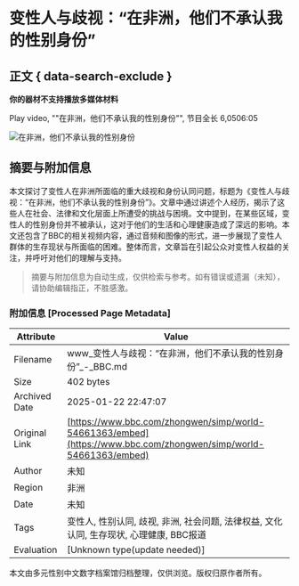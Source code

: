 # 变性人与歧视：“在非洲，他们不承认我的性别身份”

## 正文 { data-search-exclude }


**你的器材不支持播放多媒体材料**

Play video, ""在非洲，他们不承认我的性别身份"", 节目全长 6,0506:05

![在非洲，他们不承认我的性别身份](https://ichef.bbci.co.uk/images/ic/512xn/p08w4f68.jpg.webp)
<!-- tcd_original_link https://www.bbc.com/zhongwen/simp/world-54661363/embed -->


## 摘要与附加信息

<!-- tcd_abstract -->
本文探讨了变性人在非洲所面临的重大歧视和身份认同问题，标题为《变性人与歧视：“在非洲，他们不承认我的性别身份”》。文章中通过讲述个人经历，揭示了这些人在社会、法律和文化层面上所遭受的挑战与困境。文中提到，在某些区域，变性人的性别身份并不被承认，这对于他们的生活和心理健康造成了深远的影响。本文还包含了BBC的相关视频内容，通过音频和图像的形式，进一步展现了变性人群体的生存现状与所面临的困难。整体而言，文章旨在引起公众对变性人权益的关注，并呼吁对他们的理解与支持。
<!-- tcd_abstract_end -->

> 摘要与附加信息为自动生成，仅供检索与参考。如有错误或遗漏（未知），请协助编辑指正，不胜感激。

### 附加信息 [Processed Page Metadata]

| Attribute       | Value                                  |
|-----------------|----------------------------------------|
| Filename        | www_变性人与歧视：“在非洲，他们不承认我的性别身份”_-_BBC.md                             |
| Size            | 402 bytes                           |
| Archived Date   | 2025-01-22 22:47:07                             |
| Original Link   | [https://www.bbc.com/zhongwen/simp/world-54661363/embed](https://www.bbc.com/zhongwen/simp/world-54661363/embed)                       |
| Author          | 未知                               |
| Region          | 非洲                               |
| Date            | 未知                                 |
| Tags            | 变性人, 性别认同, 歧视, 非洲, 社会问题, 法律权益, 文化认同, 生存现状, 心理健康, BBC报道                                 |
| Evaluation            | [Unknown type(update needed)]                                 |
<!-- tcd_table_end -->

本文由多元性别中文数字档案馆归档整理，仅供浏览。版权归原作者所有。
